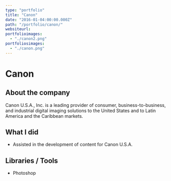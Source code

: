 ```yaml
---
type: "portfolio"
title: "Canon"
date: "2016-01-04:00:00.000Z"
path: "/portfolio/canon/"
websiteurl: 
portfolioimages:
  - "./canon2.png"
portfoliosimages:
  - "./canon.png"
---
```


# Canon

## About the company
Canon U.S.A., Inc. is a leading provider of consumer, business-to-business, and industrial digital imaging solutions to the United States and to Latin America and the Caribbean markets.

## What I did
- Assisted in the development of content for Canon U.S.A.

## Libraries / Tools
- Photoshop
